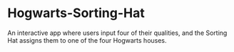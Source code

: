 # Hogwarts-Sorting-Hat
An interactive app where users input four of their qualities, and the Sorting Hat assigns them to one of the four Hogwarts houses.

